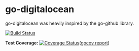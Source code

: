 # go-digitalocean
go-digitalocean was heavily inspired by the go-github library.

[![Build Status](https://drone.io/github.com/masayukioguni/go-digitalocean/status.png)](https://drone.io/github.com/masayukioguni/go-digitalocean/latest) 

**Test Coverage:** [![Coverage Status](https://coveralls.io/repos/masayukioguni/go-digitalocean/badge.png?branch=master)](https://coveralls.io/r/masayukioguni/go-digitalocean?branch=master)([gocov report](https://drone.io/github.com/masayukioguni/go-digitalocean/files/coverage.html))
